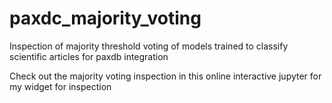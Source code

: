 # paxdc_majority_voting
Inspection of majority threshold voting of models trained to classify scientific articles for paxdb integration

Check out the majority voting inspection in this online interactive jupyter for my widget for inspection
